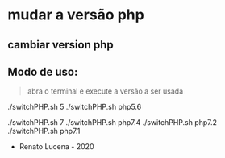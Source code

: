 # mudar a versão php

## cambiar version php

## Modo de uso:
> abra o terminal e execute a versão a ser usada

./switchPHP.sh 5
./switchPHP.sh php5.6

./switchPHP.sh 7
./switchPHP.sh php7.4
./switchPHP.sh php7.2
./switchPHP.sh php7.1

- Renato Lucena - 2020